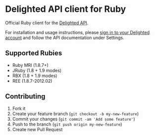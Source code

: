 # Delighted API client for Ruby

Official Ruby client for the [Delighted API](https://delightedapp.com).

For installation and usage instructions, please [sign in to your Delighted account](https://delightedapp.com/signin) and follow the API documentation under Settings.

## Supported Rubies

- Ruby MRI (1.8.7+)
- JRuby (1.8 + 1.9 modes)
- RBX (1.8 + 1.9 modes)
- REE (1.8.7-2012.02)

## Contributing

1. Fork it
2. Create your feature branch (`git checkout -b my-new-feature`)
3. Commit your changes (`git commit -am 'Add some feature'`)
4. Push to the branch (`git push origin my-new-feature`)
5. Create new Pull Request
